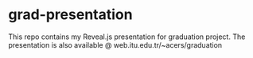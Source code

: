 # grad-presentation
This repo contains my Reveal.js presentation for graduation project.
The presentation is also available @ web.itu.edu.tr/~acers/graduation
